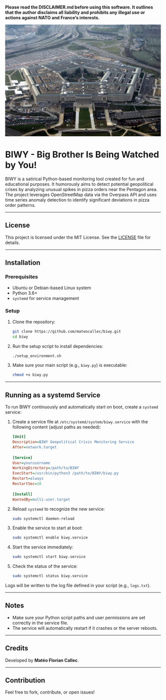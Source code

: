 **Please read the DISCLAIMER.md before using this software. It outlines that the author disclaims all liability and prohibits any illegal use or actions against NATO and France’s interests.**

![Le coeur de l'armée américaine, le Pentagone (qui commence à ressembler un peu à l'Etoile Noire, non ?) - Pablo Martinez Monsivais/AP/SIPA](https://github.com/mateocallec/biwy/blob/main/docs/pentagone.jpg?raw=true)

# BIWY - Big Brother Is Being Watched by You!

BIWY is a satirical Python-based monitoring tool created for fun and educational purposes. It humorously aims to detect potential geopolitical crises by analyzing unusual spikes in pizza orders near the Pentagon area. The project leverages OpenStreetMap data via the Overpass API and uses time series anomaly detection to identify significant deviations in pizza order patterns.

---

## License

This project is licensed under the MIT License.
See the [LICENSE](LICENSE) file for details.

---

## Installation

### Prerequisites

- Ubuntu or Debian-based Linux system
- Python 3.6+
- `systemd` for service management

### Setup

1. Clone the repository:

   ```bash
   git clone https://github.com/mateocallec/biwy.git
   cd biwy
   ```

2. Run the setup script to install dependencies:

   ```bash
   ./setup_environment.sh
   ```

3. Make sure your main script (e.g., `biwy.py`) is executable:

   ```bash
   chmod +x biwy.py
   ```

---

## Running as a systemd Service

To run BIWY continuously and automatically start on boot, create a `systemd` service:

1. Create a service file at `/etc/systemd/system/biwy.service` with the following content (adjust paths as needed):

   ```ini
   [Unit]
   Description=BIWY Geopolitical Crisis Monitoring Service
   After=network.target

   [Service]
   User=yourusername
   WorkingDirectory=/path/to/BIWY
   ExecStart=/usr/bin/python3 /path/to/BIWY/biwy.py
   Restart=always
   RestartSec=10

   [Install]
   WantedBy=multi-user.target
   ```

2. Reload `systemd` to recognize the new service:

   ```bash
   sudo systemctl daemon-reload
   ```

3. Enable the service to start at boot:

   ```bash
   sudo systemctl enable biwy.service
   ```

4. Start the service immediately:

   ```bash
   sudo systemctl start biwy.service
   ```

5. Check the status of the service:

   ```bash
   sudo systemctl status biwy.service
   ```

Logs will be written to the log file defined in your script (e.g., `logs.txt`).

---

## Notes

* Make sure your Python script paths and user permissions are set correctly in the service file.
* The service will automatically restart if it crashes or the server reboots.

---

## Credits

Developed by **Matéo Florian Callec**.

---

## Contribution

Feel free to fork, contribute, or open issues!
